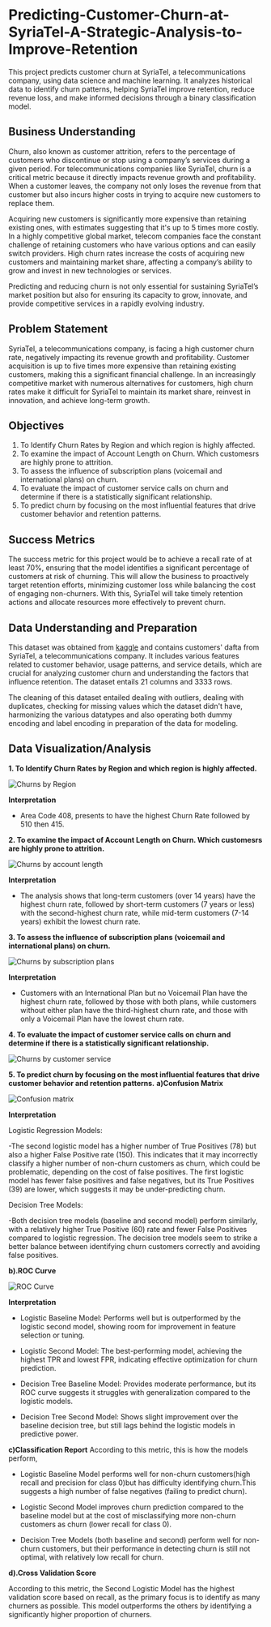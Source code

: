 # Predicting-Customer-Churn-at-SyriaTel-A-Strategic-Analysis-to-Improve-Retention
This project predicts customer churn at SyriaTel, a telecommunications company, using data science and machine learning. It analyzes historical data to identify churn patterns, helping SyriaTel improve retention, reduce revenue loss, and make informed decisions through a binary classification model.

## Business Understanding 
Churn, also known as customer attrition, refers to the percentage of customers who discontinue or stop using a company’s services during a given period. For telecommunications companies like SyriaTel, churn is a critical metric because it directly impacts revenue growth and profitability. When a customer leaves, the company not only loses the revenue from that customer but also incurs higher costs in trying to acquire new customers to replace them.

Acquiring new customers is significantly more expensive than retaining existing ones, with estimates suggesting that it's up to 5 times more costly. In a highly competitive global market, telecom companies face the constant challenge of retaining customers who have various options and can easily switch providers. High churn rates increase the costs of acquiring new customers and maintaining market share, affecting a company’s ability to grow and invest in new technologies or services.

Predicting and reducing churn is not only essential for sustaining SyriaTel’s market position but also for ensuring its capacity to grow, innovate, and provide competitive services in a rapidly evolving industry.

## Problem Statement
SyriaTel, a telecommunications company, is facing a high customer churn rate, negatively impacting its revenue growth and profitability. Customer acquisition is up to five times more expensive than retaining existing customers, making this a significant financial challenge. In an increasingly competitive market with numerous alternatives for customers, high churn rates make it difficult for SyriaTel to maintain its market share, reinvest in innovation, and achieve long-term growth.

## Objectives
1. To Identify Churn Rates by Region and which region is highly affected.
2. To examine the impact of Account Length on Churn. Which customesrs are highly prone to attrition.
3. To assess the influence of subscription plans (voicemail and international plans) on churn.
4. To evaluate the impact of customer service calls on churn and determine if there is a statistically significant relationship.
5. To predict churn by focusing on the most influential features that drive customer behavior and retention patterns.

## Success Metrics
The success metric for this project would be to achieve a recall rate of at least 70%, ensuring that the model identifies a significant percentage of customers at risk of churning. This will allow the business to proactively target retention efforts, minimizing customer loss while balancing the cost of engaging non-churners. With this, SyriaTel will take timely retention actions and allocate resources more effectively to prevent churn.

## Data Understanding and Preparation

This dataset was obtained from [kaggle](https://www.kaggle.com/datasets/becksddf/churn-in-telecoms-dataset?resource=download) and contains customers' dafta from SyriaTel, a telecommunications company. It includes various features related to customer behavior, usage patterns, and service details, which are crucial for analyzing customer churn and understanding the factors that influence retention. The dataset entails 21 columns and 3333 rows. 

The cleaning of this dataset entailed dealing with outliers, dealing with duplicates, checking for missing values which the dataset didn't have, harmonizing the various datatypes and also operating both dummy encoding and label encoding in preparation of the data for modeling.

## Data Visualization/Analysis

**1. To Identify Churn Rates by Region and which region is highly affected.**

![Churns by Region](https://github.com/user-attachments/assets/8eb75eea-5dae-4896-9df4-a877640753e8)

**Interpretation**

- Area Code 408, presents to have the highest Churn Rate followed by 510 then 415.
  
**2. To examine the impact of Account Length on Churn. Which customesrs are highly prone to attrition.**

![Churns by account length](https://github.com/user-attachments/assets/0d8527ec-e438-47bc-ba75-ff11b7b9274d)

**Interpretation**

- The analysis shows that long-term customers (over 14 years) have the highest churn rate, followed by short-term customers (7 years or less) with the second-highest churn rate, while mid-term customers (7-14 years) exhibit the lowest churn rate.

**3. To assess the influence of subscription plans (voicemail and international plans) on churn.**

![Churns by subscription plans](https://github.com/user-attachments/assets/90fc3ced-27a3-4e25-844f-30ccf1bd0547)

**Interpretation**

- Customers with an International Plan but no Voicemail Plan have the highest churn rate, followed by those with both plans, while customers without either plan have the third-highest churn rate, and those with only a Voicemail Plan have the lowest churn rate.

**4. To evaluate the impact of customer service calls on churn and determine if there is a statistically significant relationship.**

![Churns by customer service](https://github.com/user-attachments/assets/b36800b4-464d-4618-848f-8e8a956c40ca)

**5. To predict churn by focusing on the most influential features that drive customer behavior and retention patterns.**
**a)Confusion Matrix**

![Confusion matrix](https://github.com/user-attachments/assets/f20cef90-c55c-47a8-acf6-881a509ab7fb)

**Interpretation**

Logistic Regression Models:

-The second logistic model has a higher number of True Positives (78) but also a higher False Positive rate (150). This indicates that it may incorrectly classify a higher number of non-churn customers as churn, which could be problematic, depending on the cost of false positives. The first logistic model has fewer false positives and false negatives, but its True Positives (39) are lower, which suggests it may be under-predicting churn.

Decision Tree Models:

-Both decision tree models (baseline and second model) perform similarly, with a relatively higher True Positive (60) rate and fewer False Positives compared to logistic regression. The decision tree models seem to strike a better balance between identifying churn customers correctly and avoiding false positives.

**b).ROC Curve**

![ROC Curve](https://github.com/user-attachments/assets/5bdd7be6-e2ee-4a97-8425-9e1e21853871)

**Interpretation**

- Logistic Baseline Model: Performs well but is outperformed by the logistic second model, showing room for improvement in feature selection or tuning.

- Logistic Second Model: The best-performing model, achieving the highest TPR and lowest FPR, indicating effective optimization for churn prediction.

- Decision Tree Baseline Model: Provides moderate performance, but its ROC curve suggests it struggles with generalization compared to the logistic models.

- Decision Tree Second Model: Shows slight improvement over the baseline decision tree, but still lags behind the logistic models in predictive power.

**c)Classification Report**
According to this metric, this is how the models perform,

- Logistic Baseline Model performs well for non-churn customers(high recall and precision for class 0)but has difficulty identifying churn.This suggests a high number of false negatives (failing to predict churn).

- Logistic Second Model improves churn prediction compared to the baseline model but at the cost of misclassifying more non-churn customers as churn (lower recall for class 0).

- Decision Tree Models (both baseline and second) perform well for non-churn customers, but their performance in detecting churn is still not optimal, with relatively low recall for churn.

**d).Cross Validation Score**

According to this metric, the Second Logistic Model has the highest validation score based on recall, as the primary focus is to identify as many churners as possible. This model outperforms the others by identifying a significantly higher proportion of churners.




















